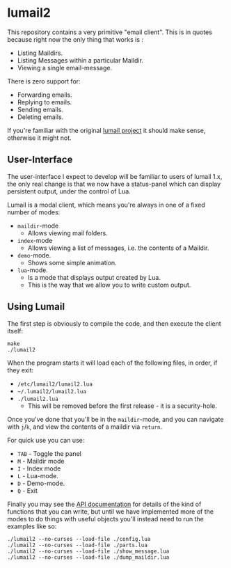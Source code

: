 
lumail2
=======

This repository contains a very primitive "email client".  This is in quotes because right now the only thing that works is :

* Listing Maildirs.
* Listing Messages within a particular Maildir.
* Viewing a single email-message.

There is zero support for:

* Forwarding emails.
* Replying to emails.
* Sending emails.
* Deleting emails.

If you're familiar with the original [lumail project](http://lumail.org/) it should make sense, otherwise it might not.



User-Interface
--------------

The user-interface I expect to develop will be familiar to users of lumail 1.x,
the only real change is that we now have a status-panel which can display
persistent output, under the control of Lua.

Lumail is a modal client, which means you're always in one of a fixed number of modes:

* `maildir`-mode
    * Allows viewing mail folders.
* `index`-mode
    * Allows viewing a list of messages, i.e. the contents of a Maildir.
* `demo`-mode.
    * Shows some simple animation.
* `lua`-mode.
    * Is a mode that displays output created by Lua.
    * This is the way that we allow you to write custom output.



Using Lumail
------------

The first step is obviously to compile the code, and then execute the
client itself:

    make
    ./lumail2

When the program starts it will load each of the following files, in order,
if they exit:

* `/etc/lumail2/lumail2.lua`
* `~/.lumail2/lumail2.lua`
* `./lumail2.lua`
     * This will be removed before the first release - it is a security-hole.

Once you've done that you'll be in the `maildir`-mode, and you can
navigate with `j`/`k`, and view the contents of a maildir via `return`.

For quick use you can use:

* `TAB` - Toggle the panel
* `M` - Maildir mode
* `I` - Index mode
* `L` - Lua-mode.
* `D` - Demo-mode.
* `Q` - Exit


Finally you may see the [API documentation](API.md) for details of the kind
of functions that you can write, but until we have implemented more of the
modes to do things with useful objects you'll instead need to run the
examples like so:

    ./lumail2 --no-curses --load-file ./config.lua
    ./lumail2 --no-curses --load-file ./parts.lua
    ./lumail2 --no-curses --load-file ./show_message.lua
    ./lumail2 --no-curses --load-file ./dump_maildir.lua
